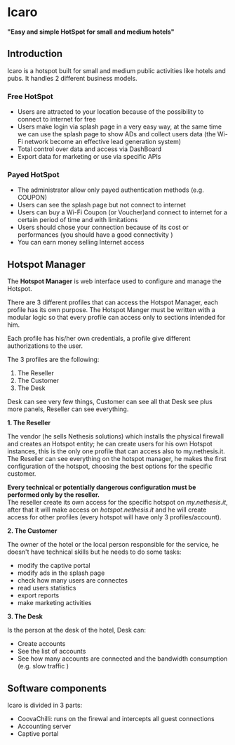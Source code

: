 # Icaro

**"Easy and simple HotSpot for small and medium hotels"**

## Introduction

Icaro is a hotspot built for small and medium public activities like hotels and pubs.
It handles 2 different business models.

### Free HotSpot

* Users are attracted to your location because of the possibility to connect to internet for free
* Users make login via splash page in a very easy way, at the same time we can use the splash page to show ADs and collect users data (the Wi-Fi network become an effective lead generation system)
* Total control over data and access via DashBoard
* Export data for marketing or use via specific APIs 

### Payed HotSpot

* The administrator allow only payed authentication methods (e.g. COUPON)
* Users can see the splash page but not connect to internet
* Users can buy a Wi-Fi Coupon (or Voucher)and connect to internet for a certain period of time and with limitations
* Users should chose your connection because of its cost or performances (you should have a good connectivity )
* You can earn money selling Internet access


## Hotspot Manager

The **Hotspot Manager** is  web interface used to configure and manage the Hotspot.

There are 3 different profiles that can access the Hotspot Manager, each profile has its own purpose.
The Hotspot Manger must be written with a modular logic so that every profile can access only to sections intended for him.

Each profile has his/her own credentials, a profile give different authorizations to the user.

The 3 profiles are the following:

1. The Reseller
2. The Customer
3. The Desk

Desk can see very few things, Customer can see all that Desk see plus more panels, Reseller can see everything.

**1. The Reseller** 

The vendor (he sells Nethesis solutions)  which installs the physical firewall and creates an Hotspot entity; he can create users for his own Hotspot instances, this is the only one profile that can access also to my.nethesis.it.
The Reseller can see everything on the hotspot manager, he makes the first configuration of the hotspot, choosing the best options for the specific customer.

**Every technical or potentially dangerous configuration must be performed only by the reseller.**  
The reseller create its own access for the specific hotspot on _my.nethesis.it_, after that it will make access on _hotspot.nethesis.it_ and he will create access for other profiles (every hotspot will have only 3 profiles/account).
 
**2. The Customer**

The owner of the hotel or the local person responsible for the service, he doesn't have technical skills but he needs to do some tasks:

* modify the captive portal
* modify ads in the splash page
* check how many users are connectes
* read users statistics
* export reports
* make marketing activities

**3. The Desk**

Is the person at the desk of the hotel, Desk can:
* Create accounts
* See the list of accounts
* See how many accounts are connected and the bandwidth consumption (e.g. slow traffic )


## Software components

Icaro is divided in 3 parts:

- CoovaChilli: runs on the firewal and intercepts all guest connections
- Accounting server
- Captive portal


